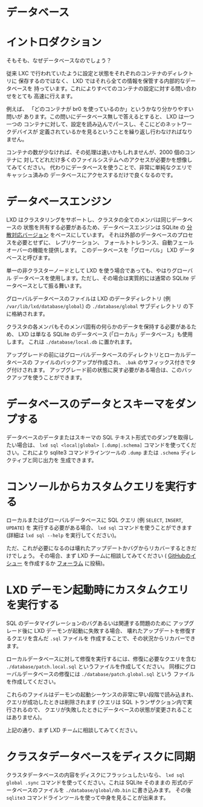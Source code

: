 # データベース <!-- Database -->
# イントロダクション <!-- Introduction -->
<!--
So first of all, why a database?
-->
そもそも、なぜデータベースなのでしょう？

<!--
Rather than keeping the configuration and state within each container's
directory as is traditionally done by LXC, LXD has an internal database
which stores all of that information. This allows very quick queries
against all containers configuration.
-->
従来 LXC で行われていたように設定と状態をそれぞれのコンテナのディレクトリに
保存するのではなく、 LXD ではそれら全ての情報を保管する内部的なデータベースを
持っています。これによりすべてのコンテナの設定に対する問い合わせをとても
高速に行えます。


<!--
An example is the rather obvious question "what containers are using br0?".
To answer that question without a database, LXD would have to iterate
through every single container, load and parse its configuration and
then look at what network devices are defined in there.
-->
例えば、 「どのコンテナが br0 を使っているのか」というかなり分かりやすい問いが
あります。この問いにデータベース無しで答えるとすると、 LXD は一つ一つの
コンテナに対して、設定を読み込んでパースし、そこにどのネットワークデバイスが
定義されているかを見るということを繰り返し行わなければなりません。

<!--
While that may be quick with a few containers, imagine how many
filesystem access would be required for 2000 containers. Instead with a
database, it's only a matter of accessing the already cached database
with a pretty simple query.
-->
コンテナの数が少なければ、その処理は速いかもしれませんが、2000 個のコンテナに
対してどれだけ多くのファイルシステムへのアクセスが必要かを想像してみてください。
代わりにデータベースを使うことで、非常に単純なクエリでキャッシュ済みの
データベースにアクセスするだけで良くなるのです。


# データベースエンジン <!-- Database engine -->
<!--
Since LXD supports clustering, and all members of the cluster must share the
same database state, the database engine is based on a [distributed
version](https://github.com/CanonicalLtd/dqlite) of SQLite, which provides
replication, fault-tolerance and automatic failover without the need of external
database processes. We refer to this database as the "global" LXD database.
-->
LXD はクラスタリングをサポートし、クラスタの全てのメンバは同じデータベースの
状態を共有する必要があるため、データベースエンジンは SQLite の
[分散対応バージョン](https://github.com/CanonicalLtd/dqlite) をベースにしています。
それは外部のデータベースのプロセスを必要とせずに、 レプリケーション、
フォールトトレランス、自動フェールオーバーの機能を提供します。
このデータベースを「グローバル」 LXD データベースと呼びます。


<!--
Even when using LXD as single non-clustered node, the global database will still
be used, although in that case it effectively behaves like a regular SQLite
database.
-->
単一の非クラスターノードとして LXD を使う場合であっても、やはりグローバル
データベースを使用します。ただし、その場合は実質的には通常の SQLite
データベースとして振る舞います。

<!--
The files of the global database are stored under the ``./database/global``
sub-directory of your LXD data dir (e.g. ``/var/lib/lxd/database/global``).
-->
グローバルデータベースのファイルは LXD のデータディレクトリ
(例 ``/var/lib/lxd/database/global``) の ``./database/global`` サブディレクトリ
の下に格納されます。

<!--
Since each member of the cluster also needs to keep some data which is specific
to that member, LXD also uses a plain SQLite database (the "local" database),
which you can find in ``./database/local.db``.
-->
クラスタの各メンバもそのメンバ固有の何らかのデータを保持する必要があるため、
LXD は単なる SQLite のデータベース (「ローカル」データベース」も使用します。
これは ``./database/local.db`` に置かれます。

<!--
Backups of the global database directory and of the local database file are made
before upgrades, and are tagged with the ``.bak`` suffix. You can use those if
you need to revert the state as it was before the upgrade.
-->
アップグレードの前にはグローバルデータベースのディレクトリとローカルデータベースの
ファイルのバックアップが作成され、 ``.bak`` のサフィックス付きでタグ付けされます。
アップグレード前の状態に戻す必要がある場合は、このバックアップを使うことができます。

# データベースのデータとスキーマをダンプする <!-- Dumping the database content or schema -->
<!--
If you want to get a SQL text dump of the content or the schema of the databases,
use the ``lxd sql <local|global> [.dump|.schema]`` command, which produces the
equivalent output of the ``.dump`` or ``.schema`` directives of the sqlite3
command line tool.
-->
データベースのデータまたはスキーマの SQL テキスト形式でのダンプを取得したい場合は、
``lxd sql <local|global> [.dump|.schema]`` コマンドを使ってください。これにより
sqlite3 コマンドラインツールの ``.dump`` または ``.schema`` ディレクティブと同じ出力を
生成できます。

# コンソールからカスタムクエリを実行する <!-- Running custom queries from the console -->
<!--
If you need to perform SQL queries (e.g. ``SELECT``, ``INSERT``, ``UPDATE``)
against the local or global database, you can use the ``lxd sql`` command (run
``lxd sql \-\-help`` for details).
-->
ローカルまたはグローバルデータベースに SQL クエリ (例 ``SELECT``, ``INSERT``, ``UPDATE``) を
実行する必要がある場合、 ``lxd sql`` コマンドを使うことができます
(詳細は ``lxd sql --help`` を実行してください)。

<!--
You should only need to do that in order to recover from broken updates or bugs.
Please consult the LXD team first (creating a [GitHub
issue](https://github.com/lxc/lxd/issues/new) or
[forum](https://discuss.linuxcontainers.org/) post).
-->
ただ、これが必要になるのは壊れたアップデートかバグからリカバーするときだけでしょう。
その場合、まず LXD チームに相談してみてください (
[GitHubのイシュー](https://github.com/lxc/lxd/issues/new) を作成するか
[フォーラム](https://discuss.linuxcontainers.org/) に投稿)。

# LXD デーモン起動時にカスタムクエリを実行する <!-- Running custom queries at LXD daemon startup -->
<!--
In case the LXD daemon fails to start after an upgrade because of SQL data
migration bugs or similar problems, it's possible to recover the situation by
creating ``.sql`` files containing queries that repair the broken update.
-->
SQL のデータマイグレーションのバグあるいは関連する問題のために
アップグレード後に LXD デーモンが起動に失敗する場合、
壊れたアップデートを修復するクエリを含んだ ``.sql`` ファイルを
作成することで、その状況からリカバーできます。

<!--
To perform repairs against the local database, write a
``./database/patch.local.sql`` file containing the relevant queries, and
similarly a ``./database/patch.global.sql`` for global database repairs.
-->
ローカルデータベースに対して修復を実行するには、修復に必要なクエリを含む
``./database/patch.local.sql`` というファイルを作成してください。
同様にグローバルデータベースの修復には ``./database/patch.global.sql`` という
ファイルを作成してください。

<!--
Those files will be loaded very early in the daemon startup sequence and deleted
if the queries were successful (if they fail, no state will change as they are
run in a SQL transaction).
-->
これらのファイルはデーモンの起動シーケンスの非常に早い段階で読み込まれ、
クエリが成功したときは削除されます (クエリは SQL トランザクション内で実行されるので、
クエリが失敗したときにデータベースの状態が変更されることはありません)。

<!--
As above, please consult the LXD team first.
-->
上記の通り、まず LXD チームに相談してみてください。

# クラスタデータベースをディスクに同期 <!-- Syncing the cluster database to disk -->
クラスタデータベースの内容をディスクにフラッシュしたいなら、
``lxd sql global .sync`` コマンドを使ってください。これは SQLite そのままの
形式のデータベースのファイルを ``./database/global/db.bin`` に書き込みます。
その後 ``sqlite3`` コマンドラインツールを使って中身を見ることが出来ます。
<!--
If you want to flush the content of the cluster database to disk, use the ``lxd
sql global .sync`` command, that will write a plain SQLite database file into
``./database/global/db.bin``, which you can then inspect with the ``sqlite3``
command line tool.
-->
